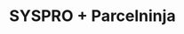 ---
title: "SYSPRO + Parcelninja"
seoTitle: "SYSPRO Parcelninja Integration"
seoDescription: "Integrate SYSPRO with Parcelninja, and you'll be able to automate logistics, simplify the ordering process and save time - and money. Find out more about how a SYSPRO Parcelninja Integration can help your business."
lead: "Let Stock2Shop send fulfillment notifications to Parcelninja once an order has been successfully created SYSPRO. Here’s how we can help you streamline your workflow."
type: "source-fulfillment"
source: "syspro"
fulfillment: "parcelninja"
image: "/images/sap-shopify.png"
imageAlt: source_name logo
tags: []
---